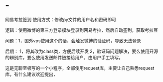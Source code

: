 # -
网易考拉签到
使用方式：修改py文件的用户名和密码即可

逻辑：使用微博的第三方登录模块登录到网易考拉，然后自动签到，获取考拉豆

问题：1，国外vps使用这个的话，会触发微博的验证码，导致无法登录

后期：
1，将其改为class类，方便后续开发
2，验证码问题解决，要么使用开源的辨别库，要么使用发送邮件链接给用户，由用户手工填写。

这是无聊至极写的一个小程序，全部使用request库，主要让自己熟悉request库。有什么建议欢迎提出，
